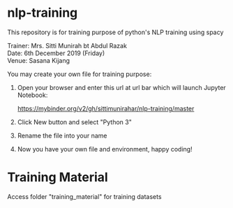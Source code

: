 # nlp-training

This repository is for training purpose of python's NLP training using spacy

Trainer: Mrs. Sitti Munirah bt Abdul Razak
<br>Date: 6th December 2019 (Friday)
<br>Venue: Sasana Kijang

You may create your own file for training purpose:

1. Open your browser and enter this url at url bar which will launch Jupyter Notebook:
    
    https://mybinder.org/v2/gh/sittimunirahar/nlp-training/master
    
2. Click New button and select "Python 3"
3. Rename the file into your name
4. Now you have your own file and environment, happy coding!

# Training Material

Access folder "training_material" for training datasets 

